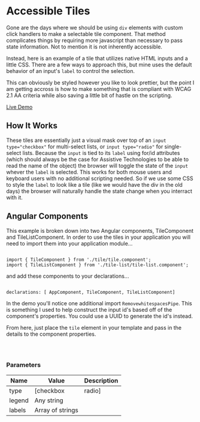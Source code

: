 # Accessible Tiles

Gone are the days where we should be using <code>div</code> elements with custom click handlers to make a selectable tile component.  That method complicates things by requiring more javascript than necessary to pass state information.  Not to mention it is not inherently accessible.  

Instead, here is an example of a tile that utilizes native HTML inputs and a little CSS.  There are a few ways to approach this, but mine uses the default behavior of an input's <code>label</code> to control the selection.

This can obviously be styled however you like to look prettier, but the point I am getting accross is how to make something that is compliant with WCAG 2.1 AA criteria while also saving a little bit of hastle on the scripting.

[Live Demo](https://selectable-tile.stackblitz.io)

## How It Works

These tiles are essentially just a visual mask over top of an <code>input type="checkbox"</code> for multi-select lists, or <code>input type="radio"</code> for single-select lists.  Because the <code>input</code> is tied to its <code>label</code> using for/id attributes (which should always be the case for Assistive Technologies to be able to read the name of the object) the browser will toggle the state of the <code>input</code> whever the <code>label</code> is selected.  This works for both mouse users and keyboard users with no additional scripting needed.  So if we use some CSS to style the <code>label</code> to look like a tile (like we would have the div in the old days) the browser will naturally handle the state change when you interract with it.

## Angular Components

This example is broken down into two Angular components, TileComponent and TileListComponent.  In order to use the tiles in your application you will need to import them into your application module... 

<pre><code>
import { TileComponent } from './tile/tile.component';
import { TileListComponent } from './tile-list/tile-list.component';
</code></pre>

and add these components to your declarations...

<pre><code>
declarations: [ AppComponent, TileComponent, TileListComponent]
</code></pre>

In the demo you'll notice one additional import <code>RemovewhitespacesPipe</code>.  This is something I used to help construct the input id's based off of the component's properties.  You could use a UUID to generate the id's instead.

From here, just place the <code>tile</code> element in your template and pass in the details to the component properties.

<pre><code>
<tile-list type="checkbox" legend="Checkbox List" [labels]="['checkbox 1', 'checkbox 2', 'checkbox 3 with a longer label']"></tile-list>
</code></pre>

### Parameters

| Name    | Value                 | Description                         | 
| ------- | --------------------- | -----------                         |
| type    | [checkbox | radio]    |                                     |
| legend  | Any string            |                                     |
| labels  | Array of strings      |                                     |